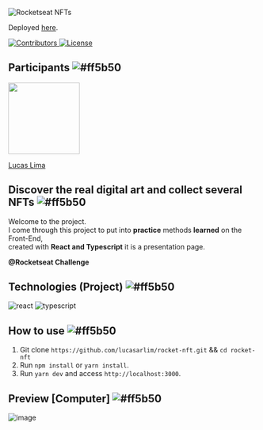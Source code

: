 ![Rocketseat NFTs](https://i.imgur.com/ZBwgSUP.png)

 Deployed <a href="https://rocket-nft-no7flkz5n-lucasarlim.vercel.app/">here</a>.

 <a href="https://github.com/Rocketseat/youtube-clone-discord/graphs/contributors">
    <img src="https://img.shields.io/github/contributors/lucasarlim/rocket-nft?color=ff5b50&logoColor=%237159c1&style=flat" alt="Contributors">
 </a>
 <a href="https://opensource.org/licenses/MIT">
   <img src="https://img.shields.io/github/license/lucasarlim/rocket-nft?color=ff5b50&logo=mit" alt="License">
 </a>
 
## Participants ![#ff5b50](https://via.placeholder.com/10/ff5b50/ffffff?text=+) 

[<img src="https://avatars.githubusercontent.com/u/70279700?v=4" width="144px;"/>](https://github.com/lucasarlim) 


[Lucas Lima](https://github.com/lucasarlim)
  
##  Discover the real digital art and collect several NFTs ![#ff5b50](https://via.placeholder.com/10/ff5b50/ffffff?text=+) 

Welcome to the project. <br>
I come through this project to put into **practice** methods **learned** on the Front-End, <br>
created with **React and Typescript** it is a presentation page. <br>

**@Rocketseat Challenge**

## Technologies (Project) ![#ff5b50](https://via.placeholder.com/10/ff5b50/ffffff?text=+)
![react](https://img.shields.io/badge/React-ff5b50?style=for-the-badge&logo=react&logoColor=white) 
![typescript](https://img.shields.io/badge/Typescript-ff5b50?style=for-the-badge&logo=typescript&logoColor=white) 

## How to use ![#ff5b50](https://via.placeholder.com/10/ff5b50/ffffff?text=+)

1. Git clone `https://github.com/lucasarlim/rocket-nft.git` && `cd rocket-nft`
2. Run `npm install` or `yarn install`.<br />
3. Run `yarn dev` and access `http://localhost:3000`.<br />

## Preview [Computer] ![#ff5b50](https://via.placeholder.com/10/ff5b50/ffffff?text=+) 

![image](https://i.imgur.com/NqFInkh.jpg)
